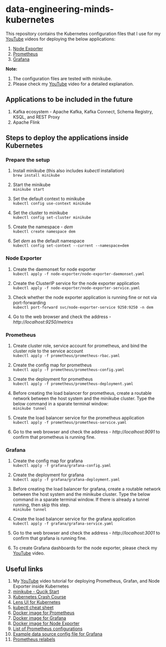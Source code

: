 # data-engineering-minds-kubernetes
This repository contains the Kubernetes configuration files that I use for my [YouTube](https://www.youtube.com/channel/UCya8wCkH9PSQQgT-50ohYvQ) videos for deploying the below applications:
1. [Node Exporter](https://github.com/vinclv/data-engineering-minds-kubernetes/tree/master/node-exporter)
2. [Prometheus](https://github.com/vinclv/data-engineering-minds-kubernetes/tree/master/prometheus)
3. [Grafana](https://github.com/vinclv/data-engineering-minds-kubernetes/tree/master/grafana)

**Note:**
1. The configuration files are tested with minikube.
2. Please check my [YouTube](https://www.youtube.com/watch?v=c9A2yjnNuHA) video for a detailed explanation.

## Applications to be included in the future
1. Kafka ecosystem - Apache Kafka, Kafka Connect, Schema Registry, KSQL, and REST Proxy
2. Apache Flink

## Steps to deploy the applications inside Kubernetes
### Prepare the setup
1. Install minikube (this also includes _kubectl_ installation)<br/>
`
brew install minikube
`

2. Start the minikube<br/>
`
minikube start
`

3. Set the default context to minikube<br/>
`
kubectl config use-context minikube
`

4. Set the cluster to minikube<br/>
`
kubectl config set-cluster minikube
`

5. Create the namespace - *dem*<br/> 
`kubectl create namespace dem`

6. Set *dem* as the default namespace<br/>
`kubectl config set-context --current --namespace=dem`

### Node Exporter
1. Create the daemonset for node exporter<br/>
`
kubectl apply -f node-exporter/node-exporter-daemonset.yaml
`

2. Create the ClusterIP service for the node exporter application<br/>
`
kubectl apply -f node-exporter/node-exporter-service.yaml
`

3. Check whether the node exporter application is running fine or not via port-forwarding<br/>
`
kubectl port-forward svc/node-exporter-service 9250:9250 -n dem
`

4. Go to the web browser and check the address - *http&#58;//localhost:9250/metrics*

### Prometheus
1. Create cluster role, service account for prometheus, and bind the cluster role to the service account<br/>
`
kubectl apply -f prometheus/prometheus-rbac.yaml
`

2. Create the config map for prometheus<br/>
`
kubectl apply -f prometheus/prometheus-config.yaml
`

3. Create the deployment for prometheus<br/>
`
kubectl apply -f prometheus/prometheus-deployment.yaml
`

4. Before creating the load balancer for prometheus, create a routable network between the host system and the minikube cluster. Type the below command in a sparate terminal window:<br/>
`
minikube tunnel
`

5. Create the load balancer service for the prometheus application<br/>
`
kubectl apply -f prometheus/prometheus-service.yaml
`

6. Go to the web browser and check the address - *http&#58;//localhost:9091* to confirm that prometheus is running fine.

### Grafana
1. Create the config map for grafana<br/>
`
kubectl apply -f grafana/grafana-config.yaml
`

2. Create the deployment for grafana<br/>
`
kubectl apply -f grafana/grafana-deployment.yaml
`

3. Before creating the load balancer for grafana, create a routable network between the host system and the minikube cluster. Type the below command in a sparate terminal window. If there is already a tunnel running, then skip this step.<br/>
`
minikube tunnel
`

4. Create the load balancer service for the grafana application<br/>
`
kubectl apply -f grafana/grafana-service.yaml
`

5. Go to the web browser and check the address - *http&#58;//localhost:3001* to confirm that grafana is running fine.

6. To create Grafana dashboards for the node exporter, please check my [YouTube](https://www.youtube.com/watch?v=c9A2yjnNuHA) video.

## Useful links
1. My [YouTube](https://www.youtube.com/watch?v=c9A2yjnNuHA) video tutorial for deploying Prometheus, Grafan, and Node Exporter inside Kubernetes
2. [minikube - Qucik Start](https://minikube.sigs.k8s.io/docs/start/)
3. [Kubernetes Crash Course](https://www.youtube.com/watch?v=s_o8dwzRlu4)
4. [Lens UI for Kubernetes](https://k8slens.dev/)
5. [kubectl cheat sheet](https://kubernetes.io/docs/reference/kubectl/cheatsheet/)
6. [Docker image for Prometheus](https://hub.docker.com/r/bitnami/prometheus)
7. [Docker image for Grafana](https://hub.docker.com/r/grafana/grafana)
8. [Docker image for Node Exporter](https://hub.docker.com/r/prom/node-exporter)
9. [List of Prometheus configurations](https://prometheus.io/docs/prometheus/latest/configuration/configuration/)
10. [Example data source config file for Grafana](https://grafana.com/docs/grafana/latest/administration/provisioning/#example-data-source-config-file)
11. [Prometheus relabels](https://grafana.com/blog/2022/03/21/how-relabeling-in-prometheus-works/)

